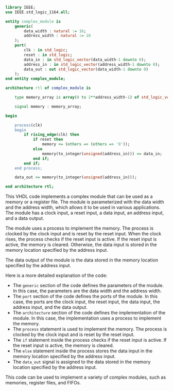 ```vhdl
library IEEE;
use IEEE.std_logic_1164.all;

entity complex_module is
    generic(
        data_width : natural := 16;
        address_width : natural := 10
    );
    port(
        clk : in std_logic;
        reset : in std_logic;
        data_in : in std_logic_vector(data_width-1 downto 0);
        address_in : in std_logic_vector(address_width-1 downto 0);
        data_out : out std_logic_vector(data_width-1 downto 0)
    );
end entity complex_module;

architecture rtl of complex_module is

    type memory_array is array(0 to 2**address_width-1) of std_logic_vector(data_width-1 downto 0);

    signal memory : memory_array;

begin

    process(clk)
    begin
        if rising_edge(clk) then
            if reset then
                memory <= (others => (others => '0'));
            else
                memory(to_integer(unsigned(address_in))) <= data_in;
            end if;
        end if;
    end process;

    data_out <= memory(to_integer(unsigned(address_in)));

end architecture rtl;
```

This VHDL code implements a complex module that can be used as a memory or a register file. The module is parameterized with the data width and the address width, which allows it to be used in various applications. The module has a clock input, a reset input, a data input, an address input, and a data output.

The module uses a process to implement the memory. The process is clocked by the clock input and is reset by the reset input. When the clock rises, the process checks if the reset input is active. If the reset input is active, the memory is cleared. Otherwise, the data input is stored in the memory location specified by the address input.

The data output of the module is the data stored in the memory location specified by the address input.

Here is a more detailed explanation of the code:

* The `generic` section of the code defines the parameters of the module. In this case, the parameters are the data width and the address width.
* The `port` section of the code defines the ports of the module. In this case, the ports are the clock input, the reset input, the data input, the address input, and the data output.
* The `architecture` section of the code defines the implementation of the module. In this case, the implementation uses a process to implement the memory.
* The `process` statement is used to implement the memory. The process is clocked by the clock input and is reset by the reset input.
* The `if` statement inside the process checks if the reset input is active. If the reset input is active, the memory is cleared.
* The `else` statement inside the process stores the data input in the memory location specified by the address input.
* The `data_out` signal is assigned to the data stored in the memory location specified by the address input.

This code can be used to implement a variety of complex modules, such as memories, register files, and FIFOs.